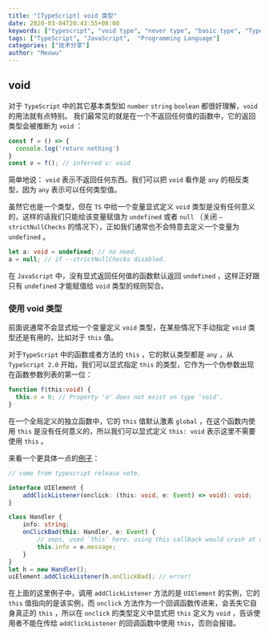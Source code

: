 ```yaml
---
title: "[TypeScript] void 类型"
date: 2020-03-04T20:43:55+08:00
keywords: ["typescript", "void type", "never type", "basic type", "TypeScript 空白类型", "typescript for beginners", "learn typescript", "static type check", "dive into typescript"]
tags: ["TypeScript", "JavaScript",  "Programming Language"]
categories: ["技术分享"]
author: "Meowu"
---
```


## void
对于 `TypeScript` 中的其它基本类型如 `number` `string` `boolean` 都很好理解，`void` 的用法就有点特别。
我们最常见的就是在一个不返回任何值的函数中，它的返回类型会被推断为 `void` ：

```typescript
const f = () => {
  console.log('return nothing')
}
const v = f(); // inferred v: void
```

简单地说： `void` 表示不返回任何东西。我们可以把 `void` 看作是 `any` 的相反类型，因为 `any` 表示可以任何类型值。

虽然它也是一个类型，但在 `TS` 中给一个变量显式定义 `void` 类型是没有任何意义的，这样的话我们只能给该变量赋值为 `undefined` 或者 `null` （关闭 `—strictNullChecks` 的情况下），正如我们通常也不会特意去定义一个变量为 `undefined` 。

```typescript
let a: void = undefined; // no need.
a = null; // if --strictNullChecks disabled.
```

在 `JavaScript` 中，没有显式返回任何值的函数默认返回 `undefined` ，这样正好跟只有 `undefined` 才能赋值给 `void` 类型的规则契合。

### 使用 void 类型

前面说通常不会显式给一个变量定义 `void` 类型，在某些情况下手动指定 `void` 类型还是有用的，比如对于 `this` 值。

对于`TypeScript` 中的函数或者方法的 `this` ，它的默认类型都是 `any` ，从 `TypeScript 2.0` 开始，我们可以显式指定 `this` 的类型，它作为一个伪参数出现在函数参数列表的第一位：

```typescript
function f(this:void) {
  this.o = 0; // Property 'o' does not exist on type 'void'.
}
```

在一个全局定义的独立函数中，它的 `this` 值默认激素 `global` ，在这个函数内使用 `this` 是没有任何意义的，所以我们可以显式定义 `this: void` 表示这里不需要使用 `this` 。

来看一个更具体一点的[例子](https://www.typescriptlang.org/docs/handbook/functions.html#this)：

```typescript
// come from typescript release note.

interface UIElement {
    addClickListener(onclick: (this: void, e: Event) => void): void;
}

class Handler {
    info: string;
    onClickBad(this: Handler, e: Event) {
        // oops, used `this` here. using this callback would crash at runtime
        this.info = e.message;
    }
}
let h = new Handler();
uiElement.addClickListener(h.onClickBad); // error!
```

在上面的这里例子中，调用 `addClickListener` 方法的是 `UIElement` 的实例，它的 `this` 值指向的是该实例，而 `onclick` 方法作为一个回调函数传进来，会丢失它自身真正的 `this` ，所以在 `onclick` 的类型定义中显式把 `this` 定义为 `void` ，告诉使用者不能在传给 `addClickListener` 的回调函数中使用 `this`，否则会报错。 
